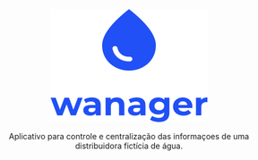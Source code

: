 <div align='center'>
  <img src='./src/assets/full-logo.svg'>
  <p>Aplicativo para controle e centralização das informaçoes de uma distribuidora fictícia de água.</p>
</div>
